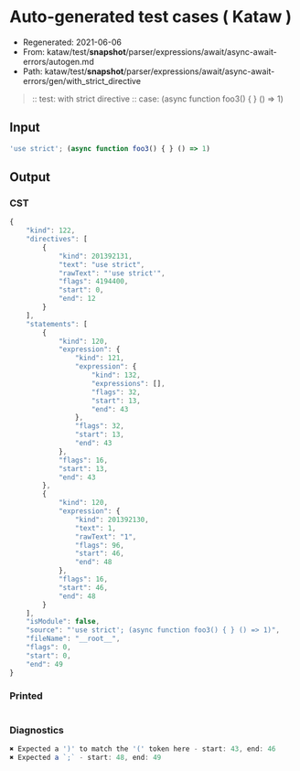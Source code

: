 # Auto-generated test cases ( Kataw )
- Regenerated: 2021-06-06
- From: kataw/test/__snapshot__/parser/expressions/await/async-await-errors/autogen.md
- Path: kataw/test/__snapshot__/parser/expressions/await/async-await-errors/gen/with_strict_directive
> :: test: with strict directive
> :: case: (async function foo3() { } () => 1)
## Input

`````js
'use strict'; (async function foo3() { } () => 1)
`````
## Output

### CST

```javascript
{
    "kind": 122,
    "directives": [
        {
            "kind": 201392131,
            "text": "use strict",
            "rawText": "'use strict'",
            "flags": 4194400,
            "start": 0,
            "end": 12
        }
    ],
    "statements": [
        {
            "kind": 120,
            "expression": {
                "kind": 121,
                "expression": {
                    "kind": 132,
                    "expressions": [],
                    "flags": 32,
                    "start": 13,
                    "end": 43
                },
                "flags": 32,
                "start": 13,
                "end": 43
            },
            "flags": 16,
            "start": 13,
            "end": 43
        },
        {
            "kind": 120,
            "expression": {
                "kind": 201392130,
                "text": 1,
                "rawText": "1",
                "flags": 96,
                "start": 46,
                "end": 48
            },
            "flags": 16,
            "start": 46,
            "end": 48
        }
    ],
    "isModule": false,
    "source": "'use strict'; (async function foo3() { } () => 1)",
    "fileName": "__root__",
    "flags": 0,
    "start": 0,
    "end": 49
}
```

### Printed

```javascript

```

### Diagnostics

```javascript
✖ Expected a ')' to match the '(' token here - start: 43, end: 46
✖ Expected a `;` - start: 48, end: 49

```

